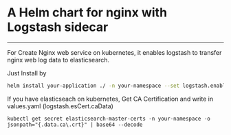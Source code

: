 # A Helm chart for nginx with Logstash sidecar
---
For Create Nginx web service on kubernetes, it enables logstash to transfer nginx web log data to elasticsearch.

Just Install by
```bash
helm install your-application ./ -n your-namespace --set logstash.enabled=true
```

If you have elasticseach on kubernetes, Get CA Certification and write in values.yaml (logstash.esCert.caData)
```
kubectl get secret elasticsearch-master-certs -n your-namespace -o jsonpath="{.data.ca\.crt}" | base64 --decode
```

